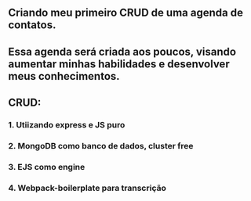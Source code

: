 ## Criando meu primeiro CRUD de uma agenda de contatos.
## Essa agenda será criada aos poucos, visando aumentar minhas habilidades e desenvolver meus conhecimentos.

## CRUD:
### 1. Utiizando express e JS puro
### 2. MongoDB como banco de dados, cluster free
### 3. EJS como engine
### 4. Webpack-boilerplate para transcrição
